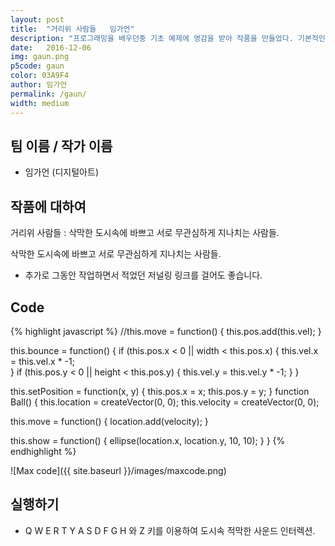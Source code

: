 ```yaml
---
layout: post
title:  "거리위 사람들   임가언"
description: "프로그래밍을 배우던중 기초 예제에 영감을 받아 작품을 만들었다. 기본적인 코딩으로 도시속 바쁜 일상과 사람들을 표현하였다. "
date:   2016-12-06
img: gaun.png
p5code: gaun
color: 03A9F4
author: 임가언
permalink: /gaun/
width: medium
---
```

## 팀 이름 / 작가 이름
- 임가언 (디지털아트)



## 작품에 대하여
 거리위 사람들 : 삭막한 도시속에 바쁘고 서로 무관심하게 지나치는 사람들.

</blockquote>
삭막한 도시속에 바쁘고 서로 무관심하게 지나치는 사람들.



- 추가로 그동안 작업하면서 적었던 저널링 링크를 걸어도 좋습니다.

## Code
{% highlight javascript %}
//this.move = function() {
    this.pos.add(this.vel);
  }


  this.bounce = function() {
    if (this.pos.x < 0 || width < this.pos.x) {
      this.vel.x = this.vel.x * -1;  
    }
    if (this.pos.y < 0 || height < this.pos.y) {
      this.vel.y = this.vel.y * -1;
    }
  }

  this.setPosition = function(x, y) {
    this.pos.x = x;
    this.pos.y = y;
  }
function Ball() {
  this.location = createVector(0, 0);
  this.velocity = createVector(0, 0);

  this.move = function() {
    location.add(velocity);
  }

  this.show = function() {
    ellipse(location.x, location.y, 10, 10);
  }
}
{% endhighlight %}

![Max code]({{ site.baseurl }}/images/maxcode.png)

## 실행하기
- Q W E R T Y A S D F G H 와 Z 키를 이용하여 도시속 적막한 사운드 인터렉션.
